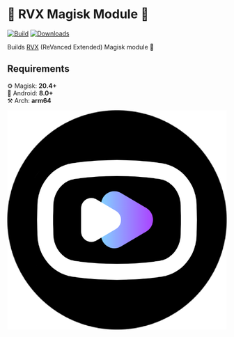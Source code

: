 
# :rocket: RVX Magisk Module :rocket:

[![Build](https://img.shields.io/github/actions/workflow/status/Infiniti151/rvx-magisk-module/ci.yml?branch=main&event=schedule&style=for-the-badge&labelColor=489FC3)](https://github.com/Infiniti151/rvx-magisk-module/actions/workflows/ci.yml) [![Downloads](https://img.shields.io/github/downloads/Infiniti151/rvx-magisk-module/total.svg?Label=Downloads&style=for-the-badge&labelColor=489FC3&color=E38A27)](https://github.com/Infiniti151/rvx-magisk-module/releases)

Builds [RVX](https://github.com/inotia00/revanced-patches) (ReVanced Extended)  Magisk module :pill:

## Requirements

:gear:	Magisk: <b>20.4+</b>  
:iphone: Android: <b>8.0+</b>  
:hammer_and_pick:	 Arch: <b>arm64</b>  

![RVX](RVX.png)
